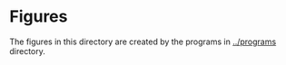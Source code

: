 # Figures

The figures in this directory are created by the programs in [../programs](../programs/) directory.
